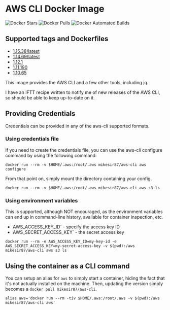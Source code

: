 # AWS CLI Docker Image

![Docker Stars](https://img.shields.io/docker/stars/mikesir87/aws-cli.svg)
![Docker Pulls](https://img.shields.io/docker/pulls/mikesir87/aws-cli.svg)
![Docker Automated Builds](http://img.shields.io/docker/automated/mikesir87/aws-cli.svg)

## Supported tags and Dockerfiles

- [1.15.38/latest](https://github.com/mikesir87/aws-cli-docker/blob/1.15.38/Dockerfile)
- [1.14.69/latest](https://github.com/mikesir87/aws-cli-docker/blob/1.14.69/Dockerfile)
- [1.12.1](https://github.com/mikesir87/aws-cli-docker/blob/1.12.1/Dockerfile)
- [1.11.190](https://github.com/mikesir87/aws-cli-docker/blob/1.11.190/Dockerfile) 
- [1.10.65](https://github.com/mikesir87/aws-cli-docker/blob/1.10.65/Dockerfile)

This image provides the AWS CLI and a few other tools, including jq.

I have an IFTT recipe written to notify me of new releases of the AWS CLI, so should be able to keep up-to-date on it.

## Providing Credentials

Credentials can be provided in any of the aws-cli supported formats.

### Using credentials file

If you need to create the credentials file, you can use the aws-cli configure command by using the following command:

```
docker run --rm -v $HOME/.aws:/root/.aws mikesir87/aws-cli aws configure
```

From that point on, simply mount the directory containing your config.

```
docker run --rm -v $HOME/.aws:/root/.aws mikesir87/aws-cli aws s3 ls
```

### Using environment variables

This is supported, although NOT encouraged, as the environment variables can end up in command-line history, available for container inspection, etc.

- AWS_ACCESS_KEY_ID` - specify the access key ID
- AWS_SECRET_ACCESS_KEY` - the secret access key

```
docker run --rm -e AWS_ACCESS_KEY_ID=my-key-id -e AWS_SECRET_ACCESS_KEY=my-secret-access-key -v $(pwd):/aws mikesir87/aws-cli aws s3 ls 
```

## Using the container as a CLI command

You can setup an alias for `aws` to simply start a container, hiding the fact that it's not actually installed on the machine. Then, updating the version simply becomes a `docker pull mikesir87/aws-cli`.

```
alias aws='docker run --rm -tiv $HOME/.aws:/root/.aws -v $(pwd):/aws mikesir87/aws-cli aws'
```


